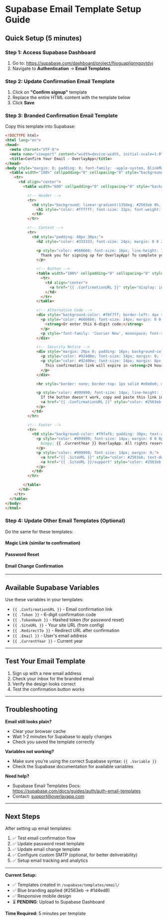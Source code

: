 # Supabase Email Template Setup Guide

## Quick Setup (5 minutes)

### Step 1: Access Supabase Dashboard

1. Go to: https://supabase.com/dashboard/project/fjjoguapljqrngqvtdvj
2. Navigate to **Authentication** → **Email Templates**

### Step 2: Update Confirmation Email Template

1. Click on **"Confirm signup"** template
2. Replace the entire HTML content with the template below
3. Click **Save**

### Step 3: Branded Confirmation Email Template

Copy this template into Supabase:

```html
<!DOCTYPE html>
<html lang="en">
<head>
  <meta charset="UTF-8">
  <meta name="viewport" content="width=device-width, initial-scale=1.0">
  <title>Confirm Your Email - OverlayApp</title>
</head>
<body style="margin: 0; padding: 0; font-family: -apple-system, BlinkMacSystemFont, 'Segoe UI', Roboto, 'Helvetica Neue', Arial, sans-serif; background-color: #f5f5f5;">
  <table width="100%" cellpadding="0" cellspacing="0" style="background-color: #f5f5f5; padding: 40px 0;">
    <tr>
      <td align="center">
        <table width="600" cellpadding="0" cellspacing="0" style="background-color: #ffffff; max-width: 600px;">

          <!-- Header -->
          <tr>
            <td style="background: linear-gradient(135deg, #2563eb 0%, #1d4ed8 100%); padding: 40px 30px; text-align: center;">
              <h1 style="color: #ffffff; font-size: 32px; font-weight: bold; margin: 0; letter-spacing: -0.5px;">OverlayApp</h1>
            </td>
          </tr>

          <!-- Content -->
          <tr>
            <td style="padding: 40px 30px;">
              <h2 style="color: #333333; font-size: 24px; margin: 0 0 20px 0; font-weight: 600;">Confirm your email address</h2>

              <p style="color: #666666; font-size: 16px; line-height: 1.6; margin: 0 0 20px 0;">
                Thank you for signing up for OverlayApp! To complete your registration and start georeferencing your PDFs, please confirm your email address.
              </p>

              <!-- Button -->
              <table width="100%" cellpadding="0" cellspacing="0" style="margin: 30px 0;">
                <tr>
                  <td align="center">
                    <a href="{{ .ConfirmationURL }}" style="display: inline-block; padding: 16px 32px; background: linear-gradient(135deg, #2563eb 0%, #1d4ed8 100%); color: #ffffff !important; text-decoration: none; border-radius: 8px; font-weight: 600; font-size: 16px; box-shadow: 0 4px 12px rgba(37, 99, 235, 0.3);">Confirm Email Address</a>
                  </td>
                </tr>
              </table>

              <!-- Alternative Code -->
              <div style="background-color: #f0f7ff; border-left: 4px solid #2563eb; padding: 16px 20px; margin: 20px 0; border-radius: 4px;">
                <p style="color: #666666; font-size: 14px; margin: 0 0 8px 0;">
                  <strong>Or enter this 6-digit code:</strong>
                </p>
                <p style="font-family: 'Courier New', monospace; font-size: 32px; font-weight: bold; letter-spacing: 8px; color: #2563eb; margin: 0;">{{ .Token }}</p>
              </div>

              <!-- Security Notice -->
              <div style="margin: 20px 0; padding: 16px; background-color: #fef3c7; border-left: 4px solid #f59e0b; border-radius: 4px;">
                <p style="color: #92400e; font-size: 14px; margin: 0; font-weight: 600;">🔒 Security Notice</p>
                <p style="color: #92400e; font-size: 14px; margin: 8px 0 0 0; line-height: 1.5;">
                  This confirmation link will expire in <strong>24 hours</strong>. If you didn't create an account, please ignore this email.
                </p>
              </div>

              <hr style="border: none; border-top: 1px solid #e0e0e0; margin: 30px 0;">

              <p style="color: #999999; font-size: 14px; line-height: 1.6; margin: 0;">
                If the button doesn't work, copy and paste this link into your browser:<br>
                <a href="{{ .ConfirmationURL }}" style="color: #2563eb; word-break: break-all;">{{ .ConfirmationURL }}</a>
              </p>
            </td>
          </tr>

          <!-- Footer -->
          <tr>
            <td style="background-color: #f9fafb; padding: 30px; text-align: center; border-top: 1px solid #e0e0e0;">
              <p style="color: #999999; font-size: 14px; margin: 0 0 8px 0;">
                &copy; {{ .CurrentYear }} OverlayApp. All rights reserved.
              </p>
              <p style="color: #999999; font-size: 14px; margin: 0;">
                <a href="{{ .SiteURL }}" style="color: #2563eb; text-decoration: none;">Visit our website</a> |
                <a href="{{ .SiteURL }}/support" style="color: #2563eb; text-decoration: none;">Get support</a>
              </p>
            </td>
          </tr>

        </table>
      </td>
    </tr>
  </table>
</body>
</html>
```

### Step 4: Update Other Email Templates (Optional)

Do the same for these templates:

#### **Magic Link** (similar to confirmation)
#### **Password Reset**
#### **Email Change Confirmation**

---

## Available Supabase Variables

Use these variables in your templates:

- `{{ .ConfirmationURL }}` - Email confirmation link
- `{{ .Token }}` - 6-digit confirmation code
- `{{ .TokenHash }}` - Hashed token (for password reset)
- `{{ .SiteURL }}` - Your site URL (from config)
- `{{ .RedirectTo }}` - Redirect URL after confirmation
- `{{ .Email }}` - User's email address
- `{{ .CurrentYear }}` - Current year

---

## Test Your Email Template

1. Sign up with a new email address
2. Check your inbox for the branded email
3. Verify the design looks correct
4. Test the confirmation button works

---

## Troubleshooting

**Email still looks plain?**
- Clear your browser cache
- Wait 1-2 minutes for Supabase to apply changes
- Check you saved the template correctly

**Variables not working?**
- Make sure you're using the correct Supabase syntax: `{{ .Variable }}`
- Check the Supabase documentation for available variables

**Need help?**
- Supabase Email Templates Docs: https://supabase.com/docs/guides/auth/auth-email-templates
- Contact: support@overlayapp.com

---

## Next Steps

After setting up email templates:

1. ✅ Test email confirmation flow
2. ✅ Update password reset template
3. ✅ Update email change template
4. ✅ Configure custom SMTP (optional, for better deliverability)
5. ✅ Setup email tracking and analytics

---

**Current Setup:**
- ✅ Templates created in `/supabase/templates/email/`
- ✅ Blue branding applied (#2563eb → #1d4ed8)
- ✅ Responsive mobile design
- ⏳ **PENDING**: Upload to Supabase Dashboard

**Time Required:** 5 minutes per template
